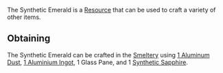 The Synthetic Emerald is a [Resource](https://github.com/Slimefun/Slimefun4/wiki/Resources) that can be used to craft a variety of other items.

## Obtaining
The Synthetic Emerald can be crafted in the [Smeltery](https://github.com/Slimefun/Slimefun4/wiki/Smeltery) using [1 Aluminum Dust](https://github.com/Slimefun/Slimefun4/wiki/Dusts), [1 Aluminium Ingot](https://github.com/Slimefun/Slimefun4/wiki/Ingots), 1 Glass Pane, and 1 [Synthetic Sapphire](https://github.com/Slimefun/Slimefun4/wiki/Synthetic-Sapphire).
